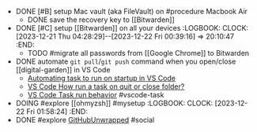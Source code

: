 - DONE [#B] setup Mac vault (aka FileVault) on #procedure Macbook Air
	- DONE save the recovery key to [[Bitwarden]]
- DONE [#C] setup [[Bitwarden]] on all your devices
  :LOGBOOK:
  CLOCK: [2023-12-21 Thu 04:28:29]--[2023-12-22 Fri 00:39:16] =>  20:10:47
  :END:
	- TODO #migrate all passwords from [[Google Chrome]] to Bitwarden
- DONE automate `git pull`/`git push` command when you open/close [[digital-garden]] in VS Code
	- [Automating task to run on startup in VS Code](https://sdivakarrajesh.medium.com/automating-task-to-run-on-startup-in-vscode-fe30d7f99454)
	- [VS Code How run a task on quit or close folder?](https://stackoverflow.com/a/77058296/7753274)
	- [VS Code Task run behavior](https://code.visualstudio.com/docs/editor/tasks#_run-behavior) #vscode-task
- DOING #explore [[ohmyzsh]] #mysetup
  :LOGBOOK:
  CLOCK: [2023-12-22 Fri 01:58:24]
  :END:
- DONE #explore [GitHubUnwrapped](https://githubunwrapped.com/) #social